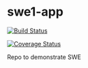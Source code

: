 # swe1-app  
[![Build Status](https://app.travis-ci.com/allen505/swe1-app.svg?token=Bpfsg5vzPK3o9MWo5yLU&branch=main)](https://app.travis-ci.com/allen505/swe1-app)
  
[![Coverage Status](https://coveralls.io/repos/github/allen505/swe1-app/badge.svg?branch=)](https://coveralls.io/github/allen505/swe1-app?branch=)  

Repo to demonstrate SWE